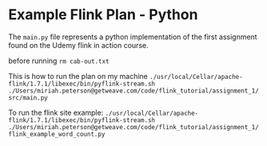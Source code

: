 # Example Flink Plan - Python

The `main.py` file represents a python implementation of the first assignment found on the Udemy flink in action course.

before running
```rm cab-out.txt```

This is how to run the plan on my machine
```./usr/local/Cellar/apache-flink/1.7.1/libexec/bin/pyflink-stream.sh ./Users/miriah.peterson@getweave.com/code/flink_tutorial/assignment_1/src/main.py```

To run the flink site example:
```./usr/local/Cellar/apache-flink/1.7.1/libexec/bin/pyflink-stream.sh ./Users/miriah.peterson@getweave.com/code/flink_tutorial/assignment_1/flink_example_word_count.py```
